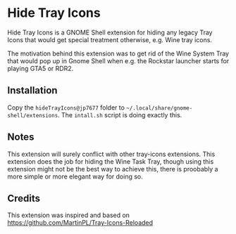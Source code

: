 # Hide Tray Icons

Hide Tray Icons is a GNOME Shell extension for hiding any legacy Tray Icons that would get special treatment otherwise, e.g. Wine tray icons.

The motivation behind this extension was to get rid of the Wine System Tray that would pop up in Gnome Shell when e.g. the Rockstar launcher starts for playing GTA5 or RDR2.

## Installation

Copy the `hideTrayIcons@jp7677` folder to `~/.local/share/gnome-shell/extensions`. The `intall.sh` script is doing exactly this.

## Notes

This extension will surely conflict with other tray-icons extensions. This extension does the job for hiding the Wine Task Tray, though using this extension might not be the best way to achieve this, there is proobably a more simple or more elegant way for doing so.

## Credits

This extension was inspired and based on <https://github.com/MartinPL/Tray-Icons-Reloaded>
